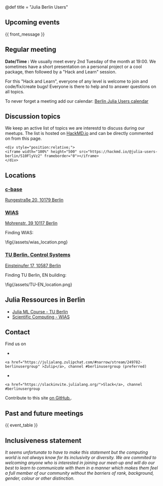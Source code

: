 @def title = "Julia Berlin Users"

## Upcoming events

{{ front_message }}

## Regular meeting

**Date/Time :** We usually meet every 2nd Tuesday of the month at 19:00.
We sometimes have a short presentation on a personal project or a cool package, then followed by a "Hack and Learn" session.

For this "Hack and Learn", everyone of any level is welcome to join and code/fix/create bugs! Everyone is there to help and to answer
questions on all topics.

To never forget a meeting add our calendar: [Berlin Julia Users calendar](https://calendar.google.com/calendar/u/0?cid=anVsaWEtdXNlcnMtYmVybGluQHByb3Rvbi5tZQ)

## Discussion topics

We keep an active list of topics we are interestd to discuss during our meetups.
The list is hosted on [HackMD.io](https://hackmd.io) and can be directly commented
on from this page.

~~~
<div style="position:relative;">
<iframe width="100%" height="500" src="https://hackmd.io/@julia-users-berlin/S10FlyVz2" frameborder="0"></iframe>
</div>
~~~

## Locations

### [c-base](https://c-base.org)

  [Rungestraße 20, 10179 Berlin](https://goo.gl/maps/QWKse8LcxxS8G1kM8)

### [WIAS](https://www.wias-berlin.de/)

  [Mohrenstr. 39 10117 Berlin](https://goo.gl/maps/v8o2CuL4NPgbWKBj9)

  Finding WIAS:

  \fig{/assets/wias_location.png}

### [TU Berlin, Control Systems](www.control.tu-berlin.de)

  [Einsteinufer 17, 10587 Berlin](https://www.openstreetmap.org/way/26499336#map=18/52.51505/13.32682)

  Finding TU Berlin, EN building:

  \fig{/assets/TU-EN_location.png}

## Julia Ressources in Berlin

- [Julia ML Course - TU Berlin](https://github.com/adrhill/julia-ml-course)
- [Scientific Computing - WIAS](https://www.wias-berlin.de/people/fuhrmann/SciComp-WS2021/)

## Contact

Find us on  

-

~~~
<a href="https://julialang.zulipchat.com/#narrow/stream/249782-berlinusergroup" >Zulip</a>, channel #berlinusergroup (preferred)
~~~

-

~~~
<a href="https://slackinvite.julialang.org/">Slack</a>, channel #berlinusergroup
~~~


Contribute to this site [on GitHub.](https://github.com/julia-users-berlin/julia-users-berlin.github.io).

## Past and future meetings

{{ event_table }}

## Inclusiveness statement

*It seems unfortunate to have to make this statement but the computing world is not always know for its inclusivity or diversity. We are commited to welcoming anyone who is interested in joining our meet-up and will do our best to learn to communicate with them in a manner which makes them feel a full member of our community without the barriers of rank, background, gender, colour or other distinction.*
